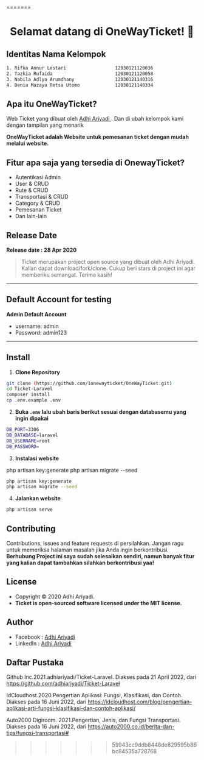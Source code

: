 =======
<h1 align="center">Selamat datang di OneWayTicket! 👋</h1>

## Identitas Nama Kelompok
```bash                        
1. Rifka Annur Lestari 					12030121120036
2. Tazkia Rufaida 					    12030121120058
3. Nabila Adlya Arumdhany 				12030121140316
4. Denia Mazaya Retsa Utomo 		    12030121140334
```

## Apa itu OneWayTicket?


Web Ticket yang dibuat oleh <a href="https://github.com/adhiariyadi"> Adhi Ariyadi </a>. Dan di ubah kelompok kami dengan tampilan yang menarik

**OneWayTicket adalah Website untuk pemesanan ticket dengan mudah melalui website.**

## Fitur apa saja yang tersedia di OnewayTicket?

-   Autentikasi Admin
-   User & CRUD
-   Rute & CRUD
-   Transportasi & CRUD
-   Category & CRUD
-   Pemesanan Ticket
-   Dan lain-lain

## Release Date

**Release date : 28 Apr 2020**

> Ticket merupakan project open source yang dibuat oleh Adhi Ariyadi. Kalian dapat download/fork/clone. Cukup beri stars di project ini agar memberiku semangat. Terima kasih!

---

## Default Account for testing

**Admin Default Account**

-   username: admin
-   Password: admin123

---

## Install

1. **Clone Repository**

```bash
git clone (https://github.com/1onewayticket/OneWayTicket.git)
cd Ticket-Laravel
composer install
cp .env.example .env
```

2. **Buka `.env` lalu ubah baris berikut sesuai dengan databasemu yang ingin dipakai**

```bash
DB_PORT=3306
DB_DATABASE=laravel
DB_USERNAME=root
DB_PASSWORD=
```

3. **Instalasi website**

php artisan key:generate
php artisan migrate --seed

```bash
php artisan key:generate
php artisan migrate --seed
```

4. **Jalankan website**

```bash
php artisan serve
```



## Contributing

Contributions, issues and feature requests di persilahkan.
Jangan ragu untuk memeriksa halaman masalah jika Anda ingin berkontribusi. **Berhubung Project ini saya sudah selesaikan sendiri, namun banyak fitur yang kalian dapat tambahkan silahkan berkontribusi yaa!**

## License

-   Copyright © 2020 Adhi Ariyadi.
-   **Ticket is open-sourced software licensed under the MIT license.**

## Author

-   Facebook : <a href="https://web.facebook.com/adhiariyadi.me/"> Adhi Ariyadi</a>
-   LinkedIn : <a href="https://www.linkedin.com/in/adhiariyadi/"> Adhi Ariyadi</a>

## Daftar Pustaka
Github Inc.2021.adhiariyadi/Ticket-Laravel. Diakses pada 21 April 2022, dari https://github.com/adhiariyadi/Ticket-Laravel 

IdCloudhost.2020.Pengertian Aplikasi: Fungsi, Klasifikasi, dan Contoh. Diakses pada 16 Juni 2022, dari  https://idcloudhost.com/blog/pengertian-aplikasi-arti-fungsi-klasifikasi-dan-contoh-aplikasi/ 

Auto2000 Digiroom. 2021.Pengertian, Jenis, dan Fungsi Transportasi. Diakses pada 16 Juni 2022, dari https://auto2000.co.id/berita-dan-tips/fungsi-transportasi# 

>>>>>>> 59943cc9ddb8448de829595b86bc84535a728768
